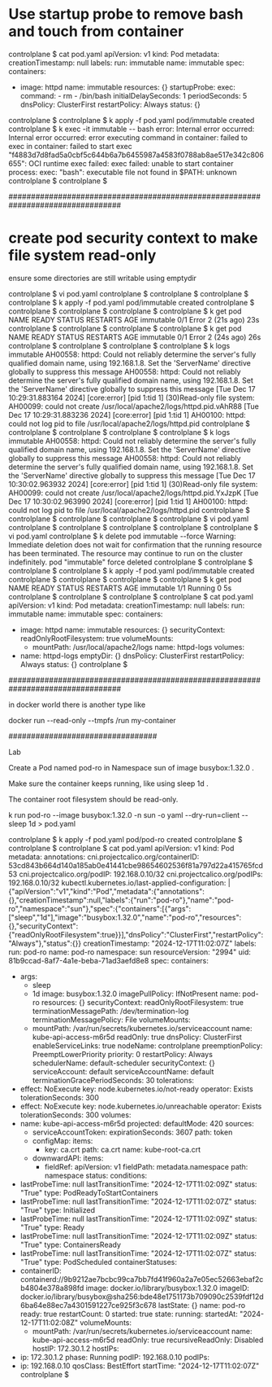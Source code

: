 # Use startup probe to remove bash and touch from container

controlplane $ cat pod.yaml 
apiVersion: v1
kind: Pod
metadata:
  creationTimestamp: null
  labels:
    run: immutable
  name: immutable
spec:
  containers:
  - image: httpd
    name: immutable
    resources: {}
    startupProbe:
      exec:
        command:
        - rm
        - /bin/bash
      initialDelaySeconds: 1
      periodSeconds: 5
  dnsPolicy: ClusterFirst
  restartPolicy: Always
status: {}




controlplane $ 
controlplane $ k apply -f pod.yaml 
pod/immutable created
controlplane $ k exec -it immutable -- bash
error: Internal error occurred: Internal error occurred: error executing command in container: failed to exec in container: failed to start exec "f4883d7d8fad5a0cbf5c644b6a7b6455987a4583f0788ab8ae517e342c806655": OCI runtime exec failed: exec failed: unable to start container process: exec: "bash": executable file not found in $PATH: unknown
controlplane $ 
controlplane $ 


#################################################################################

# create pod security context to make file system read-only
   ensure some directories are still writable using emptydir



controlplane $ vi pod.yaml 
controlplane $ 
controlplane $ 
controlplane $ 
controlplane $ k apply -f pod.yaml 
pod/immutable created
controlplane $ 
controlplane $ 
controlplane $ 
controlplane $ 
controlplane $ k get pod
NAME        READY   STATUS   RESTARTS      AGE
immutable   0/1     Error    2 (21s ago)   23s
controlplane $ 
controlplane $ 
controlplane $ 
controlplane $ k get pod
NAME        READY   STATUS   RESTARTS      AGE
immutable   0/1     Error    2 (24s ago)   26s
controlplane $ 
controlplane $ 
controlplane $ 
controlplane $ k logs immutable
AH00558: httpd: Could not reliably determine the server's fully qualified domain name, using 192.168.1.8. Set the 'ServerName' directive globally to suppress this message
AH00558: httpd: Could not reliably determine the server's fully qualified domain name, using 192.168.1.8. Set the 'ServerName' directive globally to suppress this message
[Tue Dec 17 10:29:31.883164 2024] [core:error] [pid 1:tid 1] (30)Read-only file system: AH00099: could not create /usr/local/apache2/logs/httpd.pid.vAhR88
[Tue Dec 17 10:29:31.883236 2024] [core:error] [pid 1:tid 1] AH00100: httpd: could not log pid to file /usr/local/apache2/logs/httpd.pid
controlplane $ 
controlplane $ 
controlplane $ 
controlplane $ 
controlplane $ k logs immutable
AH00558: httpd: Could not reliably determine the server's fully qualified domain name, using 192.168.1.8. Set the 'ServerName' directive globally to suppress this message
AH00558: httpd: Could not reliably determine the server's fully qualified domain name, using 192.168.1.8. Set the 'ServerName' directive globally to suppress this message
[Tue Dec 17 10:30:02.963932 2024] [core:error] [pid 1:tid 1] (30)Read-only file system: AH00099: could not create /usr/local/apache2/logs/httpd.pid.YxJzpK
[Tue Dec 17 10:30:02.963990 2024] [core:error] [pid 1:tid 1] AH00100: httpd: could not log pid to file /usr/local/apache2/logs/httpd.pid
controlplane $ 
controlplane $ 
controlplane $ 
controlplane $ 
controlplane $ vi pod.yaml 
controlplane $ 
controlplane $ 
controlplane $ 
controlplane $ 
controlplane $ vi pod.yaml 
controlplane $ k delete pod immutable --force
Warning: Immediate deletion does not wait for confirmation that the running resource has been terminated. The resource may continue to run on the cluster indefinitely.
pod "immutable" force deleted
controlplane $ 
controlplane $ 
controlplane $ 
controlplane $ k apply -f pod.yaml 
pod/immutable created
controlplane $ 
controlplane $ 
controlplane $ 
controlplane $ k get pod
NAME        READY   STATUS    RESTARTS   AGE
immutable   1/1     Running   0          5s
controlplane $ 
controlplane $ 
controlplane $ 
controlplane $ cat pod.yaml
apiVersion: v1
kind: Pod
metadata:
  creationTimestamp: null
  labels:
    run: immutable
  name: immutable
spec:
  containers:
  - image: httpd
    name: immutable
    resources: {}
    securityContext:
      readOnlyRootFilesystem: true
    volumeMounts:
    - mountPath: /usr/local/apache2/logs
      name: httpd-logs
  volumes:
  - name: httpd-logs
    emptyDir: {}
  dnsPolicy: ClusterFirst
  restartPolicy: Always
status: {}
controlplane $ 



#################################################################################



in docker world there is another type like

docker run --read-only --tmpfs /run my-container



#################################

Lab


Create a Pod named pod-ro in Namespace sun of image busybox:1.32.0 .

Make sure the container keeps running, like using sleep 1d .

The container root filesystem should be read-only.




k run pod-ro --image busybox:1.32.0 -n sun -o yaml --dry-run=client -- sleep 1d > pod.yaml



controlplane $ k apply -f pod.yaml 
pod/pod-ro created
controlplane $ 
controlplane $ 
controlplane $ cat pod.yaml 
apiVersion: v1
kind: Pod
metadata:
  annotations:
    cni.projectcalico.org/containerID: 53cd843b664d140a185ab0e41441cbe98654602536f81a797d22a415765fcd53
    cni.projectcalico.org/podIP: 192.168.0.10/32
    cni.projectcalico.org/podIPs: 192.168.0.10/32
    kubectl.kubernetes.io/last-applied-configuration: |
      {"apiVersion":"v1","kind":"Pod","metadata":{"annotations":{},"creationTimestamp":null,"labels":{"run":"pod-ro"},"name":"pod-ro","namespace":"sun"},"spec":{"containers":[{"args":["sleep","1d"],"image":"busybox:1.32.0","name":"pod-ro","resources":{},"securityContext":{"readOnlyRootFilesystem":true}}],"dnsPolicy":"ClusterFirst","restartPolicy":"Always"},"status":{}}
  creationTimestamp: "2024-12-17T11:02:07Z"
  labels:
    run: pod-ro
  name: pod-ro
  namespace: sun
  resourceVersion: "2994"
  uid: 81b9ccad-8af7-4a1e-beba-71ad3aefd8e8
spec:
  containers:
  - args:
    - sleep
    - 1d
    image: busybox:1.32.0
    imagePullPolicy: IfNotPresent
    name: pod-ro
    resources: {}
    securityContext:
      readOnlyRootFilesystem: true
    terminationMessagePath: /dev/termination-log
    terminationMessagePolicy: File
    volumeMounts:
    - mountPath: /var/run/secrets/kubernetes.io/serviceaccount
      name: kube-api-access-m6r5d
      readOnly: true
  dnsPolicy: ClusterFirst
  enableServiceLinks: true
  nodeName: controlplane
  preemptionPolicy: PreemptLowerPriority
  priority: 0
  restartPolicy: Always
  schedulerName: default-scheduler
  securityContext: {}
  serviceAccount: default
  serviceAccountName: default
  terminationGracePeriodSeconds: 30
  tolerations:
  - effect: NoExecute
    key: node.kubernetes.io/not-ready
    operator: Exists
    tolerationSeconds: 300
  - effect: NoExecute
    key: node.kubernetes.io/unreachable
    operator: Exists
    tolerationSeconds: 300
  volumes:
  - name: kube-api-access-m6r5d
    projected:
      defaultMode: 420
      sources:
      - serviceAccountToken:
          expirationSeconds: 3607
          path: token
      - configMap:
          items:
          - key: ca.crt
            path: ca.crt
          name: kube-root-ca.crt
      - downwardAPI:
          items:
          - fieldRef:
              apiVersion: v1
              fieldPath: metadata.namespace
            path: namespace
status:
  conditions:
  - lastProbeTime: null
    lastTransitionTime: "2024-12-17T11:02:09Z"
    status: "True"
    type: PodReadyToStartContainers
  - lastProbeTime: null
    lastTransitionTime: "2024-12-17T11:02:07Z"
    status: "True"
    type: Initialized
  - lastProbeTime: null
    lastTransitionTime: "2024-12-17T11:02:09Z"
    status: "True"
    type: Ready
  - lastProbeTime: null
    lastTransitionTime: "2024-12-17T11:02:09Z"
    status: "True"
    type: ContainersReady
  - lastProbeTime: null
    lastTransitionTime: "2024-12-17T11:02:07Z"
    status: "True"
    type: PodScheduled
  containerStatuses:
  - containerID: containerd://9b9212ae7bcbc99ca7bb7fd41f960a2a7e05ec52663ebaf2cb4804e378a898fd
    image: docker.io/library/busybox:1.32.0
    imageID: docker.io/library/busybox@sha256:bde48e1751173b709090c2539fdf12d6ba64e88ec7a4301591227ce925f3c678
    lastState: {}
    name: pod-ro
    ready: true
    restartCount: 0
    started: true
    state:
      running:
        startedAt: "2024-12-17T11:02:08Z"
    volumeMounts:
    - mountPath: /var/run/secrets/kubernetes.io/serviceaccount
      name: kube-api-access-m6r5d
      readOnly: true
      recursiveReadOnly: Disabled
  hostIP: 172.30.1.2
  hostIPs:
  - ip: 172.30.1.2
  phase: Running
  podIP: 192.168.0.10
  podIPs:
  - ip: 192.168.0.10
  qosClass: BestEffort
  startTime: "2024-12-17T11:02:07Z"
controlplane $ 